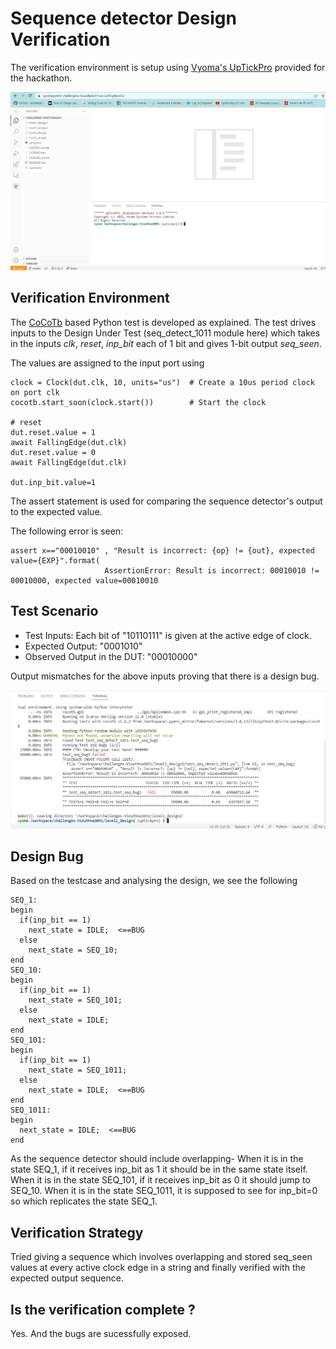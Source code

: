 # Sequence detector Design Verification

The verification environment is setup using [Vyoma's UpTickPro](https://vyomasystems.com) provided for the hackathon.

![](https://github.com/vyomasystems-lab/challenges-Vinuthna3031/blob/master/vyoma.png)


## Verification Environment

The [CoCoTb](https://www.cocotb.org/) based Python test is developed as explained. The test drives inputs to the Design Under Test (seq_detect_1011 module here) which takes in the inputs *clk*, *reset*, *inp_bit* each of 1 bit and gives 1-bit output *seq_seen*.

The values are assigned to the input port using 
```
clock = Clock(dut.clk, 10, units="us")  # Create a 10us period clock on port clk
cocotb.start_soon(clock.start())        # Start the clock

# reset
dut.reset.value = 1
await FallingEdge(dut.clk)  
dut.reset.value = 0
await FallingEdge(dut.clk)

dut.inp_bit.value=1

```
The assert statement is used for comparing the sequence detector's output to the expected value.

The following error is seen:
```
assert x=="00010010" , "Result is incorrect: {op} != {out}, expected value={EXP}".format(
                     AssertionError: Result is incorrect: 00010010 != 00010000, expected value=00010010
```
## Test Scenario 

- Test Inputs: Each bit of "10110111" is given at the active edge of clock.
- Expected Output: "0001010" 
- Observed Output in the DUT: "00010000"

Output mismatches for the above inputs proving that there is a design bug.

![](https://github.com/vyomasystems-lab/challenges-Vinuthna3031/blob/master/level1_design2/seq_detector_failedcase.png)

## Design Bug
Based on the testcase and analysing the design, we see the following

```
SEQ_1:
begin
  if(inp_bit == 1)
    next_state = IDLE;  <==BUG
  else
    next_state = SEQ_10;
end
SEQ_10:
begin
  if(inp_bit == 1)
    next_state = SEQ_101;
  else
    next_state = IDLE;
end
SEQ_101:
begin
  if(inp_bit == 1)
    next_state = SEQ_1011;
  else
    next_state = IDLE;  <==BUG
end
SEQ_1011:
begin
  next_state = IDLE;  <==BUG
end
```
As the sequence detector should include overlapping-
When it is in the state SEQ_1, if it receives inp_bit as 1 it should be in the same state itself.
When it is in the state SEQ_101, if it receives inp_bit as 0 it should jump to SEQ_10.
When it is in the state SEQ_1011, it is supposed to see for inp_bit=0 so which replicates the state SEQ_1.  

## Verification Strategy
Tried giving a sequence which involves overlapping and stored seq_seen values at every active clock edge in a string and finally verified with the expected output sequence.

## Is the verification complete ?
Yes. And the bugs are sucessfully exposed.

